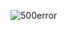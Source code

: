 ![500error](https://github.com/7ahyeon/error-resolving/assets/107123698/0250d708-b848-4a24-ba29-63cefe114602)
